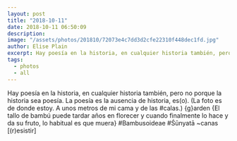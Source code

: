 ```yaml
---
layout: post
title: "2018-10-11"
date: 2018-10-11 06:50:09
description: 
image: "/assets/photos/201810/72073e4c7dd3d2cfe22310f448dec1fd.jpg"
author: Elise Plain
excerpt: Hay poesía en la historia, en cualquier historia también, pero no porque la historia sea poesía. La poesía es la ausencia de historia, es(o).
tags: 
  - photos
  - all
---
```


Hay poesía en la historia, en cualquier historia también, pero no porque la historia sea poesía. La poesía es la ausencia de historia, es(o). (La foto es de donde estoy. A unos metros de mi cama y de las #calas.) {g}arden {El tallo de bambú puede tardar años en florecer y cuando finalmente lo hace y da su fruto, lo habitual es que muera} #Bambusoideae #Śūnyatā ~canas [(r)esistir]
<p></p>
<p></p>